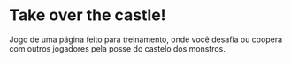 # Take over the castle!
Jogo de uma página feito para treinamento, onde você desafia ou coopera com outros jogadores pela posse do castelo dos monstros.
